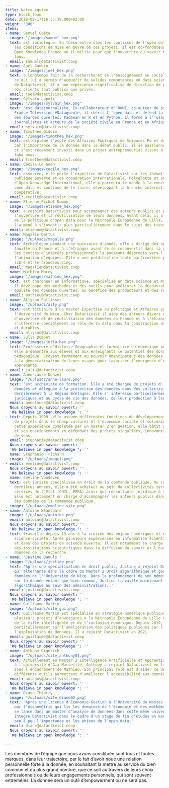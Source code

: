 ```yaml
---
title: Notre équipe
type: block_team
date: 2018-09-17T16:35:39.000+02:00
weight: "300"
items:
- name: Samuel Goëta
  image: "/images/samuel_hex.png"
  text: est sociologue. Sa thèse entre dans les coulisses de l'open data et interroge
    les conditions de mise en œuvre de ces projets. Il est co-fondateur de l'association
    Open Knowledge France où il milite pour que l'ouverture du savoir bénéficie à
    tous.
  email: samuel@datactivist.coop
- name: Joël Gombin
  image: "/images/joel_hex.png"
  text: a longtemps fait de la recherche et de l'enseignement en sociologie électorale,
    ce qui lui a permis d'acquérir de solides compétences en data science. Gérant
    de Datactivist, il a une expérience significative de direction de projet, pour
    des clients tant publics que privés.
  email: joel@datactivist.coop
- name: Sylvain Lapoix
  image: "/images/sylvain_hex.png"
  text: 'est datajournaliste. Ex-collaborateur d''OWNI, co-auteur du programme de
    France Télévision #Datagueule, il chérit l''open data et défend la philosophie
    des sources ouvertes. Padawan en R et en Python, il forme à l''usage de la donnée
    journalistes et acteurs de la société civile en France et en Afrique francophone.'
  email: sylvain@datactivist.coop
- name: Timothée Gidoin
  image: "/images/timothee_hex.png"
  text: est diplômé l'école des Affaires Publiques de Sciences Po et de l'Edhec. Convaincu
    par l'importance de la donnée dans le débat public, il se passionne pour le fact-checking
    et s'est récemment investi dans un projet entrepreneurial visant à combattre les
    fake news.
  email: timothee@datactivist.coop
- name: Cécile Le Guen
  image: "/images/cecile_hex.png"
  text: associée, elle porte l'expertise de Datactivist sur les thématiques de commande
    publique ouverte et de coopération internationale. Polyglotte et ancienne salariée
    d’Open Knowledge International, elle a parcouru le monde à la rencontre des communautés
    open data et continue de le faire, développant la branche internationale de la
    coopérative.
  email: cecile@datactivist.coop
- name: Etienne Pichot Damon
  image: "/images/etienne_hex.png"
  text: a rejoint Datactivist pour accompagner des acteurs publics et privés dans
    l'ouverture et la réutilisation de leurs données. Avant cela, il a été en charge
    de la politique d'open data pour la Métropole Européenne de Lille, et cette expérience
    l'a mené à s'investir plus particulièrement dans le sujet des transports.
  email: etienne@datactivist.coop
- name: Magalie Dartus
  image: "/uploads/magalie.png"
  text: Archéologue pendant une quinzaine d'année, elle a dirigé des opérations de
    fouille en France et à l’étranger avant de se reconvertir dans la géomatique.
    Ses centres d’intérêts professionnels la poussent désormais vers l’open data et
    l’animation d’équipes. Elle a une prédilection toute particulière pour la cartographie
    libre et le crowdsourcing.
  email: magalie@datactivist.coop
- name: Mathieu Morey
  image: "/images/mathieu_hex.png"
  text: est chercheur en informatique, spécialisé en data science et machine learning.
    Il développe des méthodes et des outils pour améliorer la découvrabilité et la
    qualité des données ouvertes, au bénéfice des producteurs et des réutilisateurs.
  email: mathieu@datactivist.coop
- name: Allyson Pallisser
  image: "/uploads/ally.png"
  text: est titulaire d’un master Expertise du politique et Affaires publiques de
    l’Université de Nice. Chez Datactivist il aide des acteurs divers dans leurs démarches
    d’ouverture et de réutilisation des données en France et à l’étranger. Allyson
    s’intéresse spécialement au rôle de la data dans la construction des villes intelligentes
    et durables.
  email: allyson@datactivist.coop
- name: Julia Dumont
  image: "/images/julia_hex.png"
  text: Professeure d'Histoire-Géographie et formatrice en numérique pendant 10 ans,
    elle a démontré aux élèves et aux enseignants le potentiel des données comme matériau
    pédagogique. Croyant fermement au pouvoir émancipateur des données, elle contribue
    à la démocratisation de leurs usages pour favoriser l'émergence d'une société
    apprenante.
  email: julia@datactivist.coop
- name: Anne-Laure Donzel
  image: "/uploads/anne-laure.png"
  text: 'est archiviste de formation. Elle a été chargée de projets d''archivage de
    données et déléguée à la protection des données dans des collectivités, dont,
    dernièrement à la Région Bretagne. Elle s''intéresse particulièrement aux questions
    juridiques et au cycle de vie des données, de leur production à leur réutilisation. '
  email: annelaure@datactivist.coop
  Nous croyons au savoir ouvert: ''
  'We believe in open knowledge ': ''
- text: Depuis 1999, elle assume différentes fonctions de développement et d’accompagnement
    de projets dans le champ culturel et l’économie sociale et solidaire. Forte de
    cette expérience complétée par un master 2 en gestion, elle bâtit son parcours
    et ses enseignements en défendant des projets singuliers, innovants et porteurs
    de sens.
  email: stephanie@datactivist.coop
  Nous croyons au savoir ouvert: ''
  'We believe in open knowledge ': ''
  name: Stéphanie Trichard
  image: "/uploads/image1.png"
- email: emeline@datactivist.coop
  Nous croyons au savoir ouvert: ''
  'We believe in open knowledge ': ''
  name: Emeline Vandeven
  text: est juriste spécialisée en droit de la commande publique. Au cours des 10
    dernières années, elle a été acheteur au sein de collectivités territoriales et
    services de l'Etat (CNIL, PFRA) ainsi que consultante juridique à la DAJ de Bercy.
    Elle est notamment en charge d'accompagner les acteurs publics dans l'ouverture
    des données de la commande publique.
  image: "/uploads/emeline-site.png"
- name: Antoine Blanchard
  image: "/uploads/antoine.png"
  email: antoine@datactivist.coop
  Nous croyons au savoir ouvert: ''
  'We believe in open knowledge ': ''
  text: travaille depuis 15 ans à la croisée des enjeux numériques et des relations
    science-société. Après plusieurs expériences en information scientifique et technique
    et dans des projets de science ouverte, il est notamment en charge d'accompagner
    des institutions scientifiques dans la diffusion du savoir et l'ouverture des
    données de la recherche.
- name: 'Justine Banuls '
  image: "/uploads/justine.png"
  text: 'Après une spécialisation en droit public, Justine a rejoint Datactivist entant
    qu''alternante dans le cadre du Master 2 Droit algorithmique et gouvernance des
    données de l''Université de Nice. Dans le prolongement de son mémoire portant
    sur la donnée entant que bien commun, Justine travaille maintenant pour la transparence
    algorithmique au sein des administrations. '
  email: justine@datactivist.coop
  Nous croyons au savoir ouvert: ''
  'We believe in open knowledge ': ''
- name: Guillaume Martin
  image: "/uploads/site_gui.png"
  text: Guillaume Martin est spécialisé en stratégie numérique publique. Il a porté
    plusieurs projets d’envergures à la Métropole Européenne de Lille dans le domaine
    de la ville intelligente et de l’inclusion numérique. Depuis 2019, il travaille
    particulièrement sur l’amélioration des politiques publiques par l’ouverture et
    l’exploitation de données. Il a rejoint Datactivist en 2021.
  email: guillaume@datactivist.coop
  Nous croyons au savoir ouvert: ''
  'We believe in open knowledge ': ''
- name: Anthony Gigerich
  image: "/uploads/site_anthony01.png"
  text: Actuellement en Master 2 Intelligence Artificielle et Apprentissage Automatique
    à l'université d'Aix-Marseille, Anthony a rejoint Datactivist en tant que stagiaire
    sous l'encadrement de Mathieu. Son principal rôle est d'aider ce dernier à développer
    différents outils permettant d'améliorer l'accessibilité aux données.
  email: anthony@datactivist.coop
  Nous croyons au savoir ouvert: ''
  'We believe in open knowledge ': ''
- name: Diane Thierry
  image: "/uploads/site_diane02.png"
  text: "Après une licence d'Economie-Gestion à l'Université de Nantes et \npassionnée
    par l'économétrie qui lie les domaines de l'économie et des mathématiques, elle
    se lance dans un master d'analyse de données dans cette même université. Elle
    intègre Datactivist dans le cadre d'un stage de fin d'études en mars 2021 et découvre
    peu à peu l'importance et les enjeux de l'open data."
  email: diane@datactivist.coop
  Nous croyons au savoir ouvert: ''
  'We believe in open knowledge ': ''

---
```

Les membres de l’équipe que nous avons constituée sont tous et toutes marqués, dans leur trajectoire, par le fait d’avoir noué une relation personnelle forte à la donnée, en souhaitant la mettre au service du bien commun et du plus grand nombre, que ce soit au travers de leurs choix professionnels ou de leurs engagements personnels, qui sont souvent entremêlés. La donnée sera un outil d’empowerment ou ne sera pas.